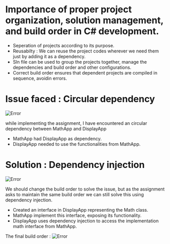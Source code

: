 # Importance of proper project organization, solution management, and build order in C# development.

- Seperation of projects according to its purpose.
- Reusabilty : We can reuse the project codes wherever we need them just by adding it as a dependency.
- Sln file can be used to group the projects together, manage the dependencies and build order and other configurations.
- Correct build order ensures that dependent projects are compiled in sequence, avoidin errors.

# Issue faced : Circular dependency

![Error](Assests/Screenshots/Error.png)

while implementing the assignment, I have encountered an circular dependency between MathApp and DisplayApp
- MathApp had DisplayApp as dependency.
- DisplayApp needed to use the functionalities from MathApp.

# Solution : Dependency injection


![Error](Assests/SequenceDiagram/SequenceDiagram.png)


We should change the build order to solve the issue, but as the assignment asks to maintain the same build order we can still solve this using dependency injection.
- Created an interface in DisplayApp representing the Math class.
- MathApp implement this interface, exposing its functionality.
- DisplayApp uses dependency injection to access the implementation math interface from MathApp.

The final build order : 
![Error](Assests/Screenshots/BuildOrder.png)